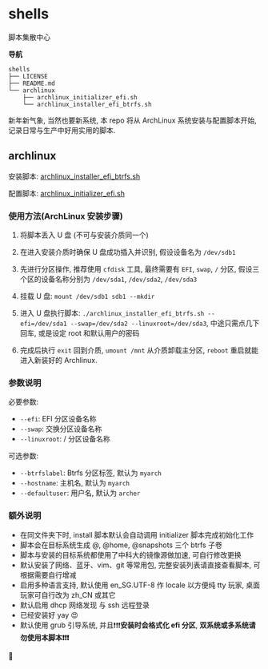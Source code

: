 # shells

脚本集散中心

**导航**
```
shells
├── LICENSE
├── README.md
└── archlinux
    ├── archlinux_initializer_efi.sh
    └── archlinux_installer_efi_btrfs.sh
```

新年新气象, 当然也要新系统, 本 repo 将从 ArchLinux 系统安装与配置脚本开始, 记录日常与生产中好用实用的脚本.

## archlinux

安装脚本: [archlinux_installer_efi_btrfs.sh](./archlinux/archlinux_installer_efi_btrfs.sh)

配置脚本: [archlinux_initializer_efi.sh](./archlinux/archlinux_initializer_efi.sh)

### 使用方法(ArchLinux 安装步骤)

1. 将脚本丢入 U 盘 (不可与安装介质同一个)

2. 在进入安装介质时确保 U 盘成功插入并识别, 假设设备名为 ``/dev/sdb1``

3. 先进行分区操作, 推荐使用 ``cfdisk`` 工具, 最终需要有 ``EFI``, ``swap``, ``/`` 分区, 假设三个区的设备名称分别为 ``/dev/sda1``, ``/dev/sda2``, ``/dev/sda3``

4. 挂载 U 盘: ``mount /dev/sdb1 sdb1 --mkdir``

5. 进入 U 盘执行脚本: ``./archlinux_installer_efi_btrfs.sh --efi=/dev/sda1 --swap=/dev/sda2 --linuxroot=/dev/sda3``, 中途只需点几下回车, 或是设定 root 和默认用户的密码

6. 完成后执行 ``exit`` 回到介质, ``umount /mnt`` 从介质卸载主分区, ``reboot`` 重启就能进入新装好的 Archlinux.

### 参数说明

必要参数:

* ``--efi``: EFI 分区设备名称
* ``--swap``: 交换分区设备名称
* ``--linuxroot``: / 分区设备名称

可选参数:

* ``--btrfslabel``: Btrfs 分区标签, 默认为 ``myarch``
* ``--hostname``: 主机名, 默认为 ``myarch``
* ``--defaultuser``: 用户名, 默认为 ``archer``

### 额外说明

* 在同文件夹下时, install 脚本默认会自动调用 initializer 脚本完成初始化工作
* 脚本会在目标系统生成 @, @home, @snapshots 三个 btrfs 子卷
* 脚本与安装的目标系统都使用了中科大的镜像源做加速, 可自行修改更换
* 默认安装了网络、蓝牙、vim、git 等常用包, 完整安装列表请直接查看脚本, 可根据需要自行增减
* 启用多种语言支持, 默认使用 en_SG.UTF-8 作 locale 以方便纯 tty 玩家, 桌面玩家可自行改为 zh_CN 或其它
* 默认启用 dhcp 网络发现 与 ssh 远程登录
* 已经安装好 yay 😍
* 默认使用 grub 引导系统, 并且❗❗❗**安装时会格式化 efi 分区**, **双系统或多系统请勿使用本脚本❗❗❗**

💯
